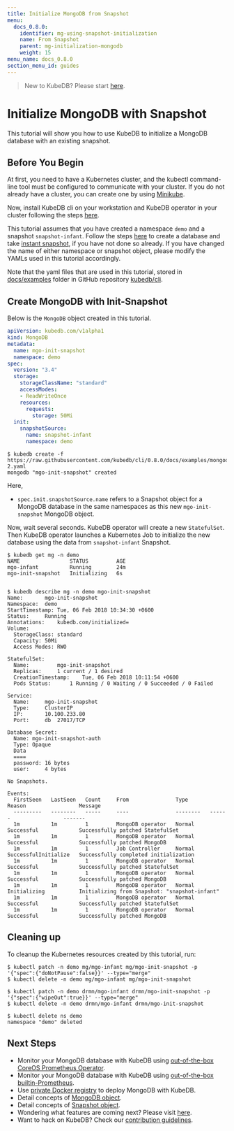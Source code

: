 ```yaml
---
title: Initialize MongoDB from Snapshot
menu:
  docs_0.8.0:
    identifier: mg-using-snapshot-initialization
    name: From Snapshot
    parent: mg-initialization-mongodb
    weight: 15
menu_name: docs_0.8.0
section_menu_id: guides
---
```

> New to KubeDB? Please start [here](/docs/concepts/README.md).

# Initialize MongoDB with Snapshot

This tutorial will show you how to use KubeDB to initialize a MongoDB database with an existing snapshot.

## Before You Begin

At first, you need to have a Kubernetes cluster, and the kubectl command-line tool must be configured to communicate with your cluster. If you do not already have a cluster, you can create one by using [Minikube](https://github.com/kubernetes/minikube).

Now, install KubeDB cli on your workstation and KubeDB operator in your cluster following the steps [here](/docs/setup/install.md).

This tutorial assumes that you have created a namespace `demo` and a snapshot `snapshot-infant`. Follow the steps [here](/docs/guides/mongodb/snapshot/backup-and-restore.md) to create a database and take [instant snapshot](/docs/guides/mongodb/snapshot/backup-and-restore.md#instant-backups), if you have not done so already. If you have changed the name of either namespace or snapshot object, please modify the YAMLs used in this tutorial accordingly.

Note that the yaml files that are used in this tutorial, stored in [docs/examples](https://github.com/kubedb/cli/tree/master/docs/examples) folder in GitHub repository [kubedb/cli](https://github.com/kubedb/cli).

## Create MongoDB with Init-Snapshot

Below is the `MongoDB` object created in this tutorial.

```yaml
apiVersion: kubedb.com/v1alpha1
kind: MongoDB
metadata:
  name: mgo-init-snapshot
  namespace: demo
spec:
  version: "3.4"
  storage:
    storageClassName: "standard"
    accessModes:
    - ReadWriteOnce
    resources:
      requests:
        storage: 50Mi
  init:
    snapshotSource:
      name: snapshot-infant
      namespace: demo
```

```console
$ kubedb create -f https://raw.githubusercontent.com/kubedb/cli/0.8.0/docs/examples/mongodb/Initialization/demo-2.yaml
mongodb "mgo-init-snapshot" created
```

Here,

- `spec.init.snapshotSource.name` refers to a Snapshot object for a MongoDB database in the same namespaces as this new `mgo-init-snapshot` MongoDB object.

Now, wait several seconds. KubeDB operator will create a new `StatefulSet`. Then KubeDB operator launches a Kubernetes Job to initialize the new database using the data from `snapshot-infant` Snapshot.

```console
$ kubedb get mg -n demo
NAME                STATUS         AGE
mgo-infant          Running        24m
mgo-init-snapshot   Initializing   6s


$ kubedb describe mg -n demo mgo-init-snapshot
Name:		mgo-init-snapshot
Namespace:	demo
StartTimestamp:	Tue, 06 Feb 2018 10:34:30 +0600
Status:		Running
Annotations:	kubedb.com/initialized=
Volume:
  StorageClass:	standard
  Capacity:	50Mi
  Access Modes:	RWO

StatefulSet:
  Name:			mgo-init-snapshot
  Replicas:		1 current / 1 desired
  CreationTimestamp:	Tue, 06 Feb 2018 10:11:54 +0600
  Pods Status:		1 Running / 0 Waiting / 0 Succeeded / 0 Failed

Service:
  Name:		mgo-init-snapshot
  Type:		ClusterIP
  IP:		10.100.233.80
  Port:		db	27017/TCP

Database Secret:
  Name:	mgo-init-snapshot-auth
  Type:	Opaque
  Data
  ====
  password:	16 bytes
  user:		4 bytes

No Snapshots.

Events:
  FirstSeen   LastSeen   Count     From               Type       Reason                 Message
  ---------   --------   -----     ----               --------   ------                 -------
  1m          1m         1         MongoDB operator   Normal     Successful             Successfully patched StatefulSet
  1m          1m         1         MongoDB operator   Normal     Successful             Successfully patched MongoDB
  1m          1m         1         Job Controller     Normal     SuccessfulInitialize   Successfully completed initialization
  1m          1m         1         MongoDB operator   Normal     Successful             Successfully patched StatefulSet
  1m          1m         1         MongoDB operator   Normal     Successful             Successfully patched MongoDB
  1m          1m         1         MongoDB operator   Normal     Initializing           Initializing from Snapshot: "snapshot-infant"
  1m          1m         1         MongoDB operator   Normal     Successful             Successfully patched StatefulSet
  1m          1m         1         MongoDB operator   Normal     Successful             Successfully patched MongoDB
```

## Cleaning up

To cleanup the Kubernetes resources created by this tutorial, run:

```console
$ kubectl patch -n demo mg/mgo-infant mg/mgo-init-snapshot -p '{"spec":{"doNotPause":false}}' --type="merge"
$ kubectl delete -n demo mg/mgo-infant mg/mgo-init-snapshot

$ kubectl patch -n demo drmn/mgo-infant drmn/mgo-init-snapshot -p '{"spec":{"wipeOut":true}}' --type="merge"
$ kubectl delete -n demo drmn/mgo-infant drmn/mgo-init-snapshot

$ kubectl delete ns demo
namespace "demo" deleted
```

## Next Steps

- Monitor your MongoDB database with KubeDB using [out-of-the-box CoreOS Prometheus Operator](/docs/guides/mongodb/monitoring/using-coreos-prometheus-operator.md).
- Monitor your MongoDB database with KubeDB using [out-of-the-box builtin-Prometheus](/docs/guides/mongodb/monitoring/using-builtin-prometheus.md).
- Use [private Docker registry](/docs/guides/mongodb/private-registry/using-private-registry.md) to deploy MongoDB with KubeDB.
- Detail concepts of [MongoDB object](/docs/concepts/databases/mongodb.md).
- Detail concepts of [Snapshot object](/docs/concepts/snapshot.md).
- Wondering what features are coming next? Please visit [here](/docs/roadmap.md).
- Want to hack on KubeDB? Check our [contribution guidelines](/docs/CONTRIBUTING.md).
